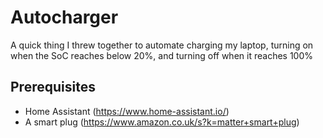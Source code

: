# Autocharger
A quick thing I threw together to automate charging my laptop, turning on when the SoC reaches below 20%, and turning off when it reaches 100%

## Prerequisites
- Home Assistant (https://www.home-assistant.io/)
- A smart plug (https://www.amazon.co.uk/s?k=matter+smart+plug)